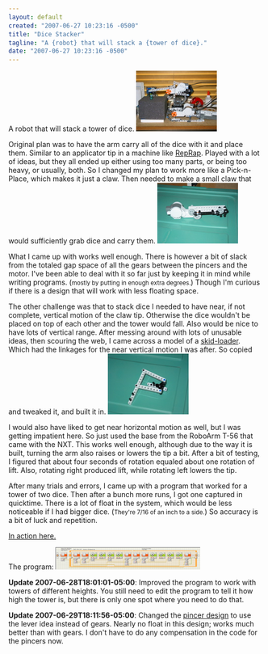 ```yaml
---
layout: default
created: "2007-06-27 10:23:16 -0500"
title: "Dice Stacker"
tagline: "A {robot} that will stack a {tower of dice}."
date: "2007-06-27 10:23:16 -0500"
---
```




A robot that will stack a tower of dice.
<img src="/projects/images/NXT-DS-v1.jpg"/>

Original plan was to have the arm carry all of the dice with it and place them. Similar to an applicator tip in a machine like [RepRap][].  Played with a lot of ideas, but they all ended up either using too many parts, or being too heavy, or usually, both.  So I changed my plan to work more like a Pick-n-Place, which makes it just a claw.  Then needed to make a small claw that would sufficiently grab dice and carry them.
<img src="/projects/images/NXT-DS-claw-v1.jpg"/>

What I came up with works well enough.  There is however a bit of slack from the totaled gap space of all the gears between the pincers and the motor.  I've been able to deal with it so far just by keeping it in mind while writing programs.  (<small>mostly by putting in enough extra degrees.</small>) Though I'm curious if there is a design that will work with less floating space.

The other challenge was that to stack dice I needed to have near, if not complete, vertical motion of the claw tip.  Otherwise the dice wouldn't be placed on top of each other and the tower would fall.  Also would be nice to have lots of vertical range.  After messing around with lots of unusable ideas, then scouring the web, I came across a model of a [skid-loader][skidsteer].  Which had the linkages for the near vertical motion I was after.  So copied and tweaked it, and built it in.
<img src="/projects/images/NXT-DS-vert-v1.jpg"/>

I would also have liked to get near horizontal motion as well, but I was getting impatient here.  So just used the base from the RoboArm T-56 that came with the NXT.  This works well enough, although due to the way it is built, turning the arm also raises or lowers the tip a bit.  After a bit of testing, I figured that about four seconds of rotation equaled about one rotation of lift.  Also, rotating right produced lift, while rotating left lowers the tip.

After many trials and errors, I came up with a program that worked for a tower of two dice.  Then after a bunch more runs, I got one captured in quicktime.  There is a lot of float in the system, which would be less noticeable if I had bigger dice. (<small>They're 7/16 of an inch to a side.</small>)  So accuracy is a bit of luck and repetition.

[In action here.][nxtdsworks]

The program: [<img src="/projects/images/NXT-DS-prgm-v2.png"/>](archives/NXT-DS-v2.zip)

**Update 2007-06-28T18:01:01-05:00**: Improved the program to work with towers of different heights.  You still need to edit the program to tell it how high the tower is, but there is only one spot where you need to do that.

**Update 2007-06-29T18:11:56-05:00**: Changed the [pincer design][leverpincer] to use the lever idea instead of gears.  Nearly no float in this design; works much better than with gears.  I don't have to do any compensation in the code for the pincers now.

[RepRap]: http://reprap.org/
[skidsteer]: http://www.telepresence.strath.ac.uk/jen/lego/skidsteer.htm
[nxtdsworks]: /projects/images/side_view.mov
[leverpincer]: /projects/images/NXT-DS-claw-v2.jpg

